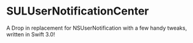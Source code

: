 # SULUserNotificationCenter
A Drop in replacement for NSUserNotification with a few handy tweaks, written in Swift 3.0!
